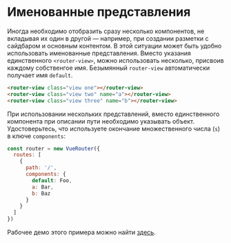 # Именованные представления

Иногда необходимо отобразить сразу несколько компонентов, не вкладывая их один в другой — например, при создании разметки с сайдбаром и основным контентом. В этой ситуации может быть удобно использовать именованные представления. Вместо указания единственного `<router-view>`, можно использовать несколько, присвоив каждому собственгое имя. Безымянный `router-view` автоматически получает имя `default`.

``` html
<router-view class="view one"></router-view>
<router-view class="view two" name="a"></router-view>
<router-view class="view three" name="b"></router-view>
```

При использовании нескольких представлений, вместо единственного компонента при описании пути необходимо указывать объект. Удостоверьтесь, что используете окончание множественного числа (`s`) в ключе `components`:

``` js
const router = new VueRouter({
  routes: [
    {
      path: '/',
      components: {
        default: Foo,
        a: Bar,
        b: Baz
      }
    }
  ]
})
```

Рабочее демо этого примера можно найти [здесь](https://jsfiddle.net/posva/6du90epg/).
